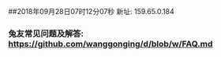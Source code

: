 ##2018年09月28日07时12分07秒 新址: 159.65.0.184
### 兔友常见问题及解答: https://github.com/wanggonging/d/blob/w/FAQ.md
